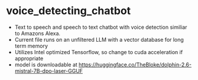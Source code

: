 # voice_detecting_chatbot
- Text to speech and speech to text chatbot with voice detection similiar to Amazons Alexa. 
- Current file runs on an unfiltered LLM with a vector database for long term memory
- Utilizes Intel optimized Tensorflow, so change to cuda acceleration if appropriate
- model is downloadable at https://huggingface.co/TheBloke/dolphin-2.6-mistral-7B-dpo-laser-GGUF
